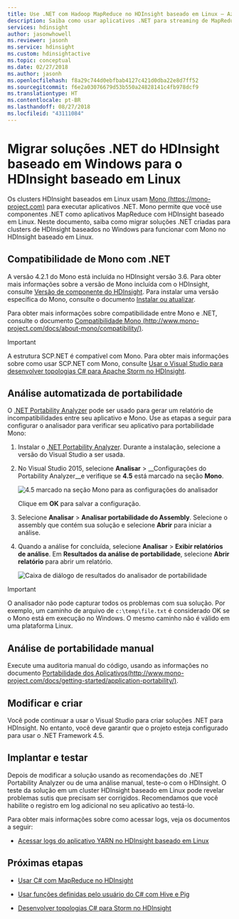 ```yaml
---
title: Use .NET com Hadoop MapReduce no HDInsight baseado em Linux – Azure
description: Saiba como usar aplicativos .NET para streaming de MapReduce no HDInsight baseado em Linux.
services: hdinsight
author: jasonwhowell
ms.reviewer: jasonh
ms.service: hdinsight
ms.custom: hdinsightactive
ms.topic: conceptual
ms.date: 02/27/2018
ms.author: jasonh
ms.openlocfilehash: f8a29c744d0ebfbab4127c421d0dba22e8d7ff52
ms.sourcegitcommit: f6e2a03076679d53b550a24828141c4fb978dcf9
ms.translationtype: HT
ms.contentlocale: pt-BR
ms.lasthandoff: 08/27/2018
ms.locfileid: "43111084"
---
```

# <a name="migrate-net-solutions-for-windows-based-hdinsight-to-linux-based-hdinsight"></a>Migrar soluções .NET do HDInsight baseado em Windows para o HDInsight baseado em Linux

Os clusters HDInsight baseados em Linux usam [Mono (https://mono-project.com)](https://mono-project.com) para executar aplicativos .NET. Mono permite que você use componentes .NET como aplicativos MapReduce com HDInsight baseado em Linux. Neste documento, saiba como migrar soluções .NET criadas para clusters de HDInsight baseados no Windows para funcionar com Mono no HDInsight baseado em Linux.

## <a name="mono-compatibility-with-net"></a>Compatibilidade de Mono com .NET

A versão 4.2.1 do Mono está incluída no HDInsight versão 3.6. Para obter mais informações sobre a versão de Mono incluída com o HDInsight, consulte [Versão de componente do HDInsight](hdinsight-component-versioning.md). Para instalar uma versão específica do Mono, consulte o documento [Instalar ou atualizar](hdinsight-hadoop-install-mono.md).

Para obter mais informações sobre compatibilidade entre Mono e .NET, consulte o documento [Compatibilidade Mono (http://www.mono-project.com/docs/about-mono/compatibility/)](http://www.mono-project.com/docs/about-mono/compatibility/).

> [!IMPORTANT]
> A estrutura SCP.NET é compatível com Mono. Para obter mais informações sobre como usar SCP.NET com Mono, consulte [Usar o Visual Studio para desenvolver topologias C# para Apache Storm no HDInsight](storm/apache-storm-develop-csharp-visual-studio-topology.md).

## <a name="automated-portability-analysis"></a>Análise automatizada de portabilidade

O [.NET Portability Analyzer](https://marketplace.visualstudio.com/items?itemName=ConnieYau.NETPortabilityAnalyzer) pode ser usado para gerar um relatório de incompatibilidades entre seu aplicativo e Mono. Use as etapas a seguir para configurar o analisador para verificar seu aplicativo para portabilidade Mono:

1. Instalar o [.NET Portability Analyzer](https://marketplace.visualstudio.com/items?itemName=ConnieYau.NETPortabilityAnalyzer). Durante a instalação, selecione a versão do Visual Studio a ser usada.

2. No Visual Studio 2015, selecione __Analisar__ > __Configurações do Portability Analyzer__e verifique se __4.5__ está marcado na seção __Mono__.

    ![4.5 marcado na seção Mono para as configurações do analisador](./media/hdinsight-hadoop-migrate-dotnet-to-linux/portability-analyzer-settings.png)

    Clique em __OK__ para salvar a configuração.

3. Selecione __Analisar__ > __Analisar portabilidade do Assembly__. Selecione o assembly que contém sua solução e selecione __Abrir__ para iniciar a análise.

4. Quando a análise for concluída, selecione __Analisar__ > __Exibir relatórios de análise__. Em __Resultados da análise de portabilidade__, selecione __Abrir relatório__ para abrir um relatório.

    ![Caixa de diálogo de resultados do analisador de portabilidade](./media/hdinsight-hadoop-migrate-dotnet-to-linux/portability-analyzer-results.png)

> [!IMPORTANT]
> O analisador não pode capturar todos os problemas com sua solução. Por exemplo, um caminho de arquivo de `c:\temp\file.txt` é considerado OK se o Mono está em execução no Windows. O mesmo caminho não é válido em uma plataforma Linux.

## <a name="manual-portability-analysis"></a>Análise de portabilidade manual

Execute uma auditoria manual do código, usando as informações no documento [Portabilidade dos Aplicativos(http://www.mono-project.com/docs/getting-started/application-portability/)](http://www.mono-project.com/docs/getting-started/application-portability/).

## <a name="modify-and-build"></a>Modificar e criar

Você pode continuar a usar o Visual Studio para criar soluções .NET para HDInsight. No entanto, você deve garantir que o projeto esteja configurado para usar o .NET Framework 4.5.

## <a name="deploy-and-test"></a>Implantar e testar

Depois de modificar a solução usando as recomendações do .NET Portability Analyzer ou de uma análise manual, teste-o com o HDInsight. O teste da solução em um cluster HDInsight baseado em Linux pode revelar problemas sutis que precisam ser corrigidos. Recomendamos que você habilite o registro em log adicional no seu aplicativo ao testá-lo.

Para obter mais informações sobre como acessar logs, veja os documentos a seguir:

* [Acessar logs do aplicativo YARN no HDInsight baseado em Linux](hdinsight-hadoop-access-yarn-app-logs-linux.md)

## <a name="next-steps"></a>Próximas etapas

* [Usar C# com MapReduce no HDInsight](hadoop/apache-hadoop-dotnet-csharp-mapreduce-streaming.md)

* [Usar funções definidas pelo usuário do C# com Hive e Pig](hadoop/apache-hadoop-hive-pig-udf-dotnet-csharp.md)

* [Desenvolver topologias C# para Storm no HDInsight](storm/apache-storm-develop-csharp-visual-studio-topology.md)
